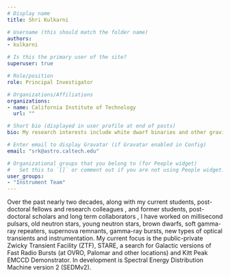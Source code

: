 ```yaml
---
# Display name
title: Shri Kulkarni

# Username (this should match the folder name)
authors:
- kulkarni

# Is this the primary user of the site?
superuser: true

# Role/position
role: Principal Investigator

# Organizations/Affiliations
organizations:
- name: California Institute of Technology
  url: ""

# Short bio (displayed in user profile at end of posts)
bio: My research interests include white dwarf binaries and other gravitational-wave sources identified by the Zwicky Transient Facility.

# Enter email to display Gravatar (if Gravatar enabled in Config)
email: "srk@astro.caltech.edu"

# Organizational groups that you belong to (for People widget)
#   Set this to `[]` or comment out if you are not using People widget.
user_groups:
- "Instrument Team"
---
```


Over the past nearly two decades, along with my current students, post-doctoral fellows and research colleagues , and former students, post-doctoral scholars and long term collaborators , I have worked on millisecond pulsars, old neutron stars, young neutron stars, brown dwarfs, soft gamma-ray repeaters, supernova remnants, gamma-ray bursts, new types of optical transients and instrumentation. My current focus is the public-private Zwicky Transient Facility (ZTF), STARE, a search for Galactic versions of Fast Radio Bursts (at OVRO, Palomar and other locations) and Kitt Peak EMCCD Demonstrator. In development is Spectral Energy Distribution Machine version 2 (SEDMv2).

